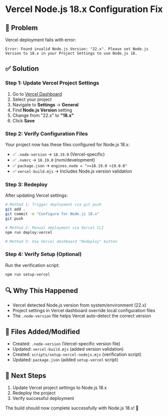 # Vercel Node.js 18.x Configuration Fix

## 🐛 Problem
Vercel deployment fails with error:
```
Error: Found invalid Node.js Version: "22.x". Please set Node.js Version to 18.x in your Project Settings to use Node.js 18.
```

## ✅ Solution

### Step 1: Update Vercel Project Settings
1. Go to [Vercel Dashboard](https://vercel.com/dashboard)
2. Select your project
3. Navigate to **Settings** → **General**
4. Find **Node.js Version** setting
5. Change from "22.x" to **"18.x"**
6. Click **Save**

### Step 2: Verify Configuration Files
Your project now has these files configured for Node.js 18.x:

- ✅ `.node-version` → `18.19.0` (Vercel-specific)
- ✅ `.nvmrc` → `18.19.0` (nvm/development)
- ✅ `package.json` → `engines.node = ">=18.19.0 <19.0.0"`
- ✅ `vercel-build.mjs` → Includes Node.js version validation

### Step 3: Redeploy
After updating Vercel settings:
```bash
# Method 1: Trigger deployment via git push
git add .
git commit -m "Configure for Node.js 18.x"
git push

# Method 2: Manual deployment via Vercel CLI
npm run deploy:vercel

# Method 3: Use Vercel dashboard "Redeploy" button
```

### Step 4: Verify Setup (Optional)
Run the verification script:
```bash
npm run setup-vercel
```

## 🔍 Why This Happened
- Vercel detected Node.js version from system/environment (22.x)
- Project settings in Vercel dashboard override local configuration files
- The `.node-version` file helps Vercel auto-detect the correct version

## 📁 Files Added/Modified
- Created: `.node-version` (Vercel-specific version file)
- Updated: `vercel-build.mjs` (added version validation)
- Created: `scripts/setup-vercel-nodejs.mjs` (verification script)
- Updated: `package.json` (added `setup-vercel` script)

## 🚀 Next Steps
1. Update Vercel project settings to Node.js 18.x
2. Redeploy the project
3. Verify successful deployment

The build should now complete successfully with Node.js 18.x! 🎉
